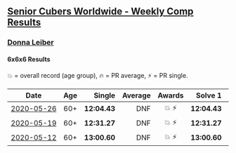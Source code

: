 <style>table {white-space: nowrap;}</style>
<link rel="stylesheet" type="text/css" href="/scw-comp/css/flags.css" />

## [Senior Cubers Worldwide - Weekly Comp Results](/scw-comp/results/)
### [Donna Leiber](README.md)
#### 6x6x6 Results

<span style="white-space: nowrap;">💥 = overall record (age group)</span>, <span style="white-space: nowrap;">🔥 = PR average</span>, <span style="white-space: nowrap;">⚡ = PR single</span>.

| Date | Age | Single | Average | Awards | Solve 1 | Solve 2 | Solve 3 | Video |
| :--: | :--: | --: | --: | :--: | --: | --: | --: | :-- |
| [2020-05-26](../../results/2020-05-26/666.md) | 60+ | **12:04.43** | DNF | 💥 ⚡ | **12:04.43** | 12:50.73 | DNS | [Desktop](https://www.facebook.com/events/637852836799991/permalink/640054709913137) / [Mobile](https://m.facebook.com/events/637852836799991?view=permalink&id=640054709913137) |
| [2020-05-19](../../results/2020-05-19/666.md) | 60+ | **12:31.27** | DNF | 💥 ⚡ | **12:31.27** | 13:08.78 | DNS | [Desktop](https://www.facebook.com/events/201300894172579/permalink/204801310489204) / [Mobile](https://m.facebook.com/events/201300894172579?view=permalink&id=204801310489204) |
| [2020-05-12](../../results/2020-05-12/666.md) | 60+ | **13:00.60** | DNF | 💥 ⚡ | **13:00.60** | DNF | DNS | [Desktop](https://www.facebook.com/events/276138643524223/permalink/278590013279086) / [Mobile](https://m.facebook.com/events/276138643524223?view=permalink&id=278590013279086) |


<!-- Global site tag (gtag.js) - Google Analytics -->
<script async src="https://www.googletagmanager.com/gtag/js?id=UA-86348435-3"></script>
<script>window.dataLayer = window.dataLayer || []; function gtag() {dataLayer.push(arguments);} gtag('js', new Date()); gtag('config', 'UA-86348435-3');</script>
